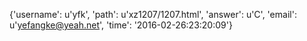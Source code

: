 {'username': u'yfk', 'path': u'xz1207/1207.html', 'answer': u'C', 'email': u'yefangke@yeah.net', 'time': '2016-02-26:23:20:09'}